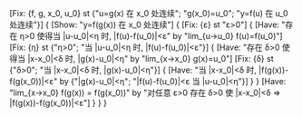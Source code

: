 [Fix: {f, g, x_0, u_0} st {"u=g(x) 在 x_0 处连续"; "g(x_0)=u_0"; "y=f(u) 在 u_0 处连续"}]
{
    [Show: "y=f(g(x)) 在 x_0 处连续"]
    {
        [Fix: {ε} st "ε>0"]
        {
            [Have: "存在 η>0 使得当 |u-u_0|<η 时, |f(u)-f(u_0)|<ε" by "lim_{u→u_0} f(u)=f(u_0)"]
            [Fix: {η} st {"η>0"; "当 |u-u_0|<η 时, |f(u)-f(u_0)|<ε"}]
            {
                [Have: "存在 δ>0 使得当 |x-x_0|<δ 时, |g(x)-u_0|<η" by "lim_{x→x_0} g(x)=u_0"]
                [Fix: {δ} st {"δ>0"; "当 |x-x_0|<δ 时, |g(x)-u_0|<η"}]
                {
                    [Have: "当 |x-x_0|<δ 时, |f(g(x))-f(g(x_0))|<ε" by {"|g(x)-u_0|<η"; "|f(u)-f(u_0)|<ε 当 |u-u_0|<η"}]
                }
            }
            [Have: "lim_{x→x_0} f(g(x)) = f(g(x_0))" by "对任意 ε>0 存在 δ>0 使 |x-x_0|<δ ⇒ |f(g(x))-f(g(x_0))|<ε"]
        }
    }
}